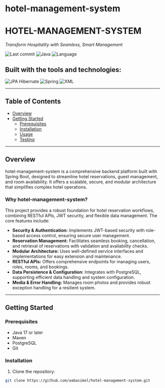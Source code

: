 # hotel-management-system

# HOTEL-MANAGEMENT-SYSTEM
*Transform Hospitality with Seamless, Smart Management*

![Last commit](https://img.shields.io/github/last-commit/aabasimel/hotel-management-system)
![Java](https://img.shields.io/badge/java-100.0%25-blue)
![Language](https://img.shields.io/badge/language-java-blue)

## Built with the tools and technologies:
![JPA Hibernate](https://img.shields.io/badge/JPA-Hibernate-orange)
![Spring](https://img.shields.io/badge/Spring-Framework-brightgreen)
![XML](https://img.shields.io/badge/XML-Document-lightgrey)

---

## Table of Contents
- [Overview](#overview)
- [Getting Started](#getting-started)
  - [Prerequisites](#prerequisites)
  - [Installation](#installation)
  - [Usage](#usage)
  - [Testing](#testing)

---

## Overview
hotel-management-system is a comprehensive backend platform built with Spring Boot, designed to streamline hotel reservations, guest management, and room availability. It offers a scalable, secure, and modular architecture that simplifies complex hotel operations.

### Why hotel-management-system?
This project provides a robust foundation for hotel reservation workflows, combining RESTful APIs, JWT security, and flexible data management. The core features include:

- **Security & Authentication:** Implements JWT-based security with role-based access control, ensuring secure user management.  
- **Reservation Management:** Facilitates seamless booking, cancellation, and retrieval of reservations with validation and availability checks.  
- **Modular Architecture:** Uses well-defined service interfaces and implementations for easy extension and maintenance.  
- **RESTful APIs:** Offers comprehensive endpoints for managing users, roles, rooms, and bookings.  
- **Data Persistence & Configuration:** Integrates with PostgreSQL, supporting efficient data handling and system configuration.  
- **Media & Error Handling:** Manages room photos and provides robust exception handling for a resilient system.

---

## Getting Started

### Prerequisites
- Java 17 or later
- Maven
- PostgreSQL
- Git

### Installation
1. Clone the repository:

```bash
git clone https://github.com/aabasimel/hotel-management-system.git
